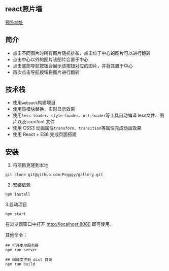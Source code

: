 ## react照片墙
[预览地址](https://pegggy.github.io/gallery/dist/index.html)

## 简介

- 点击不同图片时所有图片随机排布，点击位于中心的图片可以进行翻转
- 点击中心以外的图片该图片会置于中心
- 点击底部导航按钮会展示该按钮对应的图片，并将其置于中心
- 再次点击导航按钮将图片进行翻转

## 技术栈

- 使用`webpack`构建项目
- 使用热模块替换，实时显示效果
- 使用`less-loader`、`style-loader`、`url-loader`等工具自动编译 less文件、图片以及 iconfont 文件
- 使用 CSS3 动画属性`transform`、`transition`等属性完成动画效果
- 使用 React + ES6 完成页面搭建

## 安装

1. 将项目克隆到本地
```
git clone git@github.com:Pegggy/gallery.git
```
2. 安装依赖
```
npm install
```
3.启动项目
```
npm start
```
在浏览器窗口中打开 [http://localhost:8080](http://localhost:8080) 即可使用。

其他命令：
```
## 打开本地服务器
npm run server

## 编译文件到 dist 目录
npm run build
```
